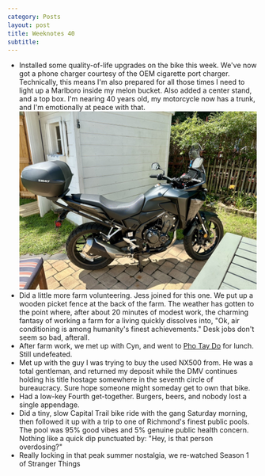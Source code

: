 ```yaml
---
category: Posts
layout: post
title: Weeknotes 40
subtitle:
---
```

- Installed some quality-of-life upgrades on the bike this week. We've now got
  a phone charger courtesy of the OEM cigarette port charger. Technically, this
  means I'm also prepared for all those times I need to light up a Marlboro
  inside my melon bucket. Also added a center stand, and a top box. I'm nearing
  40 years old, my motorcycle now has a trunk, and I'm emotionally at peace
  with that.
  ![My motorcycle has a trunk](/assets/images/articles/motorcycle-trunk.jpg)
- Did a little more farm volunteering. Jess joined for this one. We put up a
  wooden picket fence at the back of the farm. The weather has gotten to the
  point where, after about 20 minutes of modest work, the charming fantasy of
  working a farm for a living quickly dissolves into, "Ok, air conditioning is
  among humanity's finest achievements." Desk jobs don't seem so bad, afterall.
- After farm work, we met up with Cyn, and went to [Pho Tay
  Do](https://pho-tay-do.menu-buzz.com/) for lunch. Still undefeated.
- Met up with the guy I was trying to buy the used NX500 from. He was a total
  gentleman, and returned my deposit while the DMV continues holding his title hostage somewhere in the seventh circle of bureaucracy. Sure hope someone might someday get to own that bike.
- Had a low-key Fourth get-together. Burgers, beers, and nobody lost a single appendage.
- Did a tiny, slow Capital Trail bike ride with the gang Saturday morning,
  then followed it up with a trip to one of Richmond's finest public pools. The
  pool was 95% good vibes and 5% genuine public health concern. Nothing like a quick dip
  punctuated by: "Hey, is that person overdosing?"
- Really locking in that peak summer nostalgia, we re-watched Season 1 of Stranger Things
